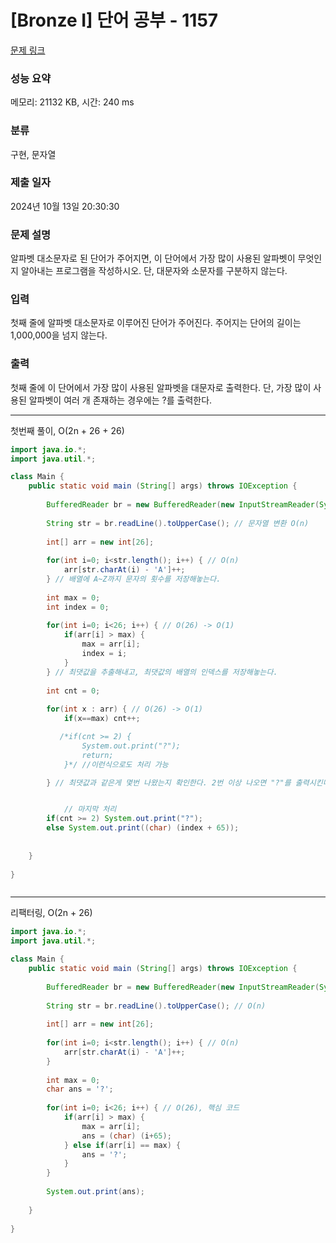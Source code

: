 # [Bronze I] 단어 공부 - 1157 

[문제 링크](https://www.acmicpc.net/problem/1157) 

### 성능 요약

메모리: 21132 KB, 시간: 240 ms

### 분류

구현, 문자열

### 제출 일자

2024년 10월 13일 20:30:30

### 문제 설명

<p>알파벳 대소문자로 된 단어가 주어지면, 이 단어에서 가장 많이 사용된 알파벳이 무엇인지 알아내는 프로그램을 작성하시오. 단, 대문자와 소문자를 구분하지 않는다.</p>

### 입력 

 <p>첫째 줄에 알파벳 대소문자로 이루어진 단어가 주어진다. 주어지는 단어의 길이는 1,000,000을 넘지 않는다.</p>

### 출력 

 <p>첫째 줄에 이 단어에서 가장 많이 사용된 알파벳을 대문자로 출력한다. 단, 가장 많이 사용된 알파벳이 여러 개 존재하는 경우에는 ?를 출력한다.</p>

---

첫번째 풀이, O(2n + 26 + 26)
```java
import java.io.*;
import java.util.*;

class Main {
	public static void main (String[] args) throws IOException {
	 
	    BufferedReader br = new BufferedReader(new InputStreamReader(System.in));
	    
	    String str = br.readLine().toUpperCase(); // 문자열 변환 O(n)
	    
	    int[] arr = new int[26];
	    
	    for(int i=0; i<str.length(); i++) { // O(n)
	        arr[str.charAt(i) - 'A']++;
	    } // 배열에 A~Z까지 문자의 횟수를 저장해놓는다.
	    
	    int max = 0;
	    int index = 0;
	    
	    for(int i=0; i<26; i++) { // O(26) -> O(1)
	        if(arr[i] > max) {
	            max = arr[i];
	            index = i;
	        }
	    } // 최댓값을 추출해내고, 최댓값의 배열의 인덱스를 저장해놓는다.
	    
	    int cnt = 0;
 
	    for(int x : arr) { // O(26) -> O(1)
	        if(x==max) cnt++;

           /*if(cnt >= 2) {
	            System.out.print("?");
	            return;
	        }*/ //이런식으로도 처리 가능

	    } // 최댓값과 같은게 몇번 나왔는지 확인한다. 2번 이상 나오면 "?"를 출력시킨다.


            // 마지막 처리
	    if(cnt >= 2) System.out.print("?");
	    else System.out.print((char) (index + 65));
	    
	    
	}
	
}   



```

---

리팩터링, O(2n + 26)
```java
import java.io.*;
import java.util.*;

class Main {
	public static void main (String[] args) throws IOException {
	 
	    BufferedReader br = new BufferedReader(new InputStreamReader(System.in));
	    
	    String str = br.readLine().toUpperCase(); // O(n)
	    
	    int[] arr = new int[26];
	    
	    for(int i=0; i<str.length(); i++) { // O(n)
	        arr[str.charAt(i) - 'A']++;
	    }
	    
	    int max = 0;
	    char ans = '?';
	    
	    for(int i=0; i<26; i++) { // O(26), 핵심 코드
	        if(arr[i] > max) {
	            max = arr[i];
	            ans = (char) (i+65);
	        } else if(arr[i] == max) {
	            ans = '?';
	        }
	    }
	    
	    System.out.print(ans);
	    
	}
	
}   



```

